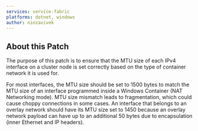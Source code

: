 ```yaml
---
services: service-fabric
platforms: dotnet, windows
author: ninzavivek
---
```


## About this Patch
The purpose of this patch is to ensure that the MTU size of each IPv4 interface on a cluster node is set correctly based on the type of container network it is used for.

For most interfaces, the MTU size should be set to 1500 bytes to match the MTU size of an interface programmed inside a Windows Container (NAT Networking mode). MTU size mismatch leads to fragmentation, which could cause choppy connections in some cases. An interface that belongs to an overlay network should have its MTU size set to 1450 because an overlay network payload can have up to an additional 50 bytes due to encapsulation (inner Ethernet and IP headers).
